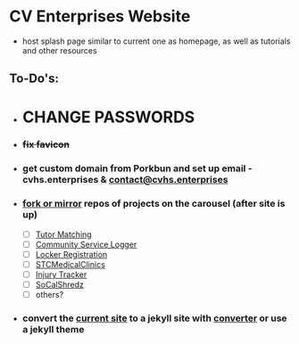 # CV Enterprises Website
- host splash page similar to current one as homepage, as well as tutorials and other resources

## To-Do's:
- # CHANGE PASSWORDS
- ### ~~fix favicon~~
- ### get custom domain from Porkbun and set up email - cvhs.enterprises & contact@cvhs.enterprises
- ### [fork or mirror](https://help.github.com/en/articles/duplicating-a-repository) repos of projects on the carousel (after site is up)
  - [ ] [Tutor Matching](https://github.com/VikramChilkunda/tutormatching)
  - [ ] [Community Service Logger](https://github.com/Conbonbot/Community_Service_Logger)
  - [ ] [Locker Registration](https://github.com/lyronctk/CVHS_lockers)
  - [ ] [STCMedicalClinics](https://github.com/lyronctk/STCMedicalClinics)
  - [ ] [Injury Tracker](https://github.com/jnakama/CV-Injury-App)
  - [ ] [SoCalShredz](https://github.com/jbrown3859/SCS)
  - [ ] others?

- ### convert the [current site](https://cv-enterprises.herokuapp.com/index.html) to a jekyll site with [converter](https://wordpress.org/plugins/jekyll-exporter/) or use a jekyll theme
